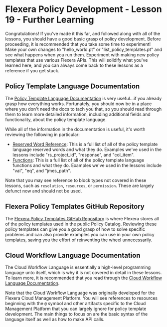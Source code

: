 # Flexera Policy Development - Lesson 19 - Further Learning

Congratulations! If you've made it this far, and followed along with all of the lessons, you should have a good basic grasp of policy development. Before proceeding, it is recommended that you take some time to experiment! Make your own changes to "hello_world.pt" or "list_policy_templates.pt" and see what happens when you run them. Experiment with making new policy templates that use various Flexera APIs. This will solidify what you've learned here, and you can always come back to these lessons as a reference if you get stuck.

## Policy Template Language Documentation

The [Policy Template Language Documentation](https://docs.flexera.com/flexera/EN/Automation/PTL.htm) is very useful...if you already grasp how everything works. Fortunately, you should now be in a place where you don't need the docs to tach you that, so you should read through them to learn more detailed information, including additional fields and functionality, about the policy template language.

While all of the information in the documentation is useful, it's worth reviewing the following in particular:

* [Reserved Word Reference](https://docs.flexera.com/flexera/EN/Automation/ReservedWordReference.htm): This is a full list of all of the policy template language reserved words and what they do. Examples we've used in the lessons include "rs_project_id", "response", and "col_item".
* [Functions](https://docs.flexera.com/flexera/EN/Automation/Functions.htm): This is a full list of all of the policy template language functions and what they do. Examples we've used in the lessons include "val", "eq", and "jmes_path".

Note that you may see reference to block types not covered in these lessons, such as `resolution`, `resources`, or `permission`. These are largely defunct now and should not be used.

## Flexera Policy Templates GitHub Repository

The [Flexera Policy Templates GitHub Repository](https://github.com/flexera-public/policy_templates) is where Flexera stores all of the policy templates used in the public Policy Catalog. Reviewing these policy templates can give you a good grasp of how to solve specific problems and can also provide examples you can use in your own policy templates, saving you the effort of reinventing the wheel unnecessarily.

## Cloud Workflow Language Documentation

The Cloud Workflow Language is essentially a high-level programming language unto itself, which is why it is not covered in detail in these lessons. To learn more, it is recommended that you read through the [Cloud Workflow Language Documentation](https://docs.flexera.com/flexera/EN/Automation/CWL.htm).

Note that the Cloud Workflow Language was originally developed for the Flexera Cloud Management Platform. You will see references to resources beginning with the `@` symbol and other artifacts specific to the Cloud Management Platform that you can largely ignore for policy template development. The main things to focus on are the basic syntax of the language itself as well as how to make API calls.
